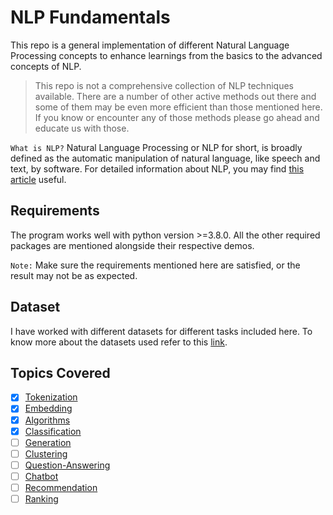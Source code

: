 # NLP Fundamentals

This repo is a general implementation of different Natural Language Processing concepts
to enhance learnings from the basics to the advanced concepts of NLP.

> This repo is not a comprehensive collection of NLP techniques available.
> There are a number of other active methods out there and some of them may be
> even more efficient than those mentioned here. If you know or encounter any of those methods
> please go ahead and educate us with those.

`What is NLP?` Natural Language Processing or NLP for short, is broadly defined as the automatic manipulation of natural language, like speech and text, by software. For detailed information about NLP, you may find [this article](https://machinelearningmastery.com/natural-language-processing/) useful.

## Requirements

The program works well with python version >=3.8.0.
All the other required packages are mentioned alongside their respective demos.

`Note:` Make sure the requirements mentioned here are satisfied, or the result may not be as expected.

## Dataset

I have worked with different datasets for different tasks included here. To know more about the datasets used refer to this [link](https://github.com/arunism/NLP-Fundamentals/tree/master/data#datasets).

## Topics Covered

- [x] [Tokenization](https://github.com/arunism/NLP-Fundamentals/blob/master/01-Tokenization)
- [x] [Embedding](https://github.com/arunism/NLP-Fundamentals/blob/master/02-Embedding)
- [x] [Algorithms](https://github.com/arunism/NLP-Fundamentals/blob/master/03-Algorithms)
- [x] [Classification](https://github.com/arunism/NLP-Fundamentals/blob/master/04-Classification)
- [ ] [Generation](https://github.com/arunism/NLP-Fundamentals/blob/master/05-Generation)
- [ ] [Clustering](https://github.com/arunism/NLP-Fundamentals/blob/master/06-Clustering)
- [ ] [Question-Answering](https://github.com/arunism/NLP-Fundamentals/blob/master/07-Question-Answering)
- [ ] [Chatbot](https://github.com/arunism/NLP-Fundamentals/blob/master/08-Chatbot)
- [ ] [Recommendation](https://github.com/arunism/NLP-Fundamentals/blob/master/09-Recommendation)
- [ ] [Ranking](https://github.com/arunism/NLP-Fundamentals/blob/master/10-Ranking)
